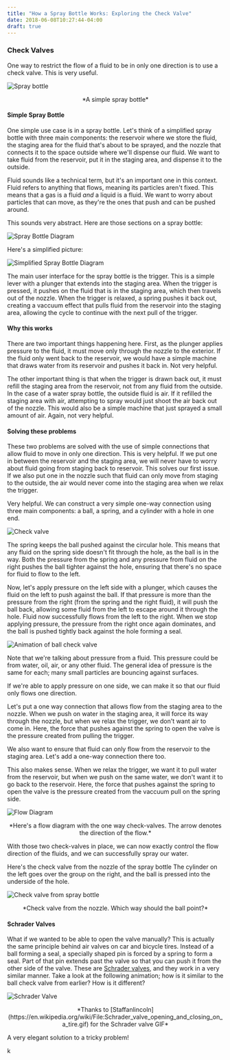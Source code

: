 ```yaml
---
title: "How a Spray Bottle Works: Exploring the Check Valve"
date: 2018-06-08T10:27:44-04:00
draft: true
---
```


### Check Valves

One way to restrict the flow of a fluid to be in only one direction is to use a check valve.  This is very useful.


![Spray bottle](spray-bottle.png)
<center>
*A simple spray bottle*
</center>

#### Simple Spray Bottle


One simple use case is in a spray bottle.  Let's think of a simplified spray bottle with three main components: the reservoir where we store the fluid, the staging area for the fluid that's about to be sprayed, and the nozzle that connects it to the space outside where we'll dispense our fluid.  We want to take fluid from the reservoir, put it in the staging area, and dispense it to the outside.

Fluid sounds like a technical term, but it's an important one in this context.  Fluid refers to anything that flows, meaning its particles aren't fixed.  This means that a gas is a fluid _and_ a liquid is a fluid.  We want to worry about particles that can move, as they're the ones that push and can be pushed around.

This sounds very abstract. Here are those sections on a spray bottle:

![Spray Bottle Diagram](spray-bottle-diagram.JPG)

Here's a simplified picture:

![Simplified Spray Bottle Diagram](simplified.JPG)

The main user interface for the spray bottle is the trigger.  This is a simple lever with a plunger that extends into the staging area.  When the trigger is pressed, it pushes on the fluid that is in the staging area, which then travels out of the nozzle.  When the trigger is relaxed, a spring pushes it back out, creating a vaccuum effect that pulls fluid from the reservoir into the staging area, allowing the cycle to continue with the next pull of the trigger.

#### Why this works

There are two important things happening here.  First, as the plunger applies pressure to the fluid, it must move only through the nozzle to the exterior.  If the fluid only went back to the reservoir, we would have a simple machine that draws water from its reservoir and pushes it back in.  Not very helpful.

The other important thing is that when the trigger is drawn back out, it must refill the staging area from the reservoir, not from any fluid from the outside.  In the case of a water spray bottle, the outside fluid is air.  If it refilled the staging area with air, attempting to spray would just shoot the air back out of the nozzle.  This would also be a simple machine that just sprayed a small amount of air. Again, not very helpful.

#### Solving these problems

These two problems are solved with the use of simple connections that allow fluid to move in only one direction.  This is very helpful.  If we put one in between the reservoir and the staging area, we will never have to worry about fluid going from staging back to reservoir.  This solves our first issue.  If we also put one in the nozzle such that fluid can only move from staging to the outside, the air would never come into the staging area when we relax the trigger.

Very helpful.  We can construct a very simple one-way connection using three main components: a ball, a spring, and a cylinder with a hole in one end.

![Check valve](check-valve.JPG)

The spring keeps the ball pushed against the circular hole.  This means that any fluid on the spring side doesn't fit through the hole, as the ball is in the way.  Both the pressure from the spring and any pressure from fluid on the right pushes the ball tighter against the hole, ensuring that there's no space for fluid to flow to the left.

Now, let's apply pressure on the left side with a plunger, which causes the fluid on the left to push against the ball.  If that pressure is more than the pressure from the right (from the spring and the right fluid), it will push the ball back, allowing some fluid from the left to escape around it through the hole.  Fluid now successfully flows from the left to the right.  When we stop applying pressure, the pressure from the right once again dominates, and the ball is pushed tightly back against the hole forming a seal.

![Animation of ball check valve](animation.gif)


Note that we're talking about pressure from a fluid.  This pressure could be from water, oil, air, or any other fluid.  The general idea of pressure is the same for each; many small particles are bouncing against surfaces.

If we're able to apply pressure on one side, we can make it so that our fluid only flows one direction.

Let's put a one way connection that allows flow from the staging area to the nozzle.  When we push on water in the staging area, it will force its way through the nozzle, but when we relax the trigger, we don't want air to come in.  Here, the force that pushes against the spring to open the valve is the pressure created from pulling the trigger.

We also want to ensure that fluid can only flow from the reservoir to the staging area. Let's add a one-way connection there too.

This also makes sense.  When we relax the trigger, we want it to pull water from the reservoir, but when we push on the same water, we don't want it to go back to the reservoir.  Here, the force that pushes against the spring to open the valve is the pressure created from the vaccuum pull on the spring side.

![Flow Diagram](flow-diagram.JPG)
<center>
*Here's a flow diagram with the one way check-valves. The arrow denotes the direction of the flow.*
</center>

With those two check-valves in place, we can now exactly control the flow direction of the fluids, and we can successfully spray our water.

Here's the check valve from the nozzle of the spray bottle  The cylinder on the left goes over the group on the right, and the ball is pressed into the underside of the hole.

![Check valve from spray bottle](ball-check-valve-from-spray.jpg)
<center>
*Check valve from the nozzle.  Which way should the ball point?*
</center>

#### Schrader Valves

What if we wanted to be able to open the valve manually? This is actually the same principle behind air valves on car and bicycle tires.  Instead of a ball forming a seal, a specially shaped pin is forced by a spring to form a seal.  Part of that pin extends past the valve so that you can push it from the other side of the valve.  These are [Schrader valves](https://en.wikipedia.org/wiki/Schrader_valve), and they work in a very similar manner.  Take a look at the following animation; how is it similar to the ball check valve from earlier? How is it different?

![Schrader Valve](https://upload.wikimedia.org/wikipedia/commons/6/6c/Schrader_valve_opening_and_closing_on_a_tire.gif)
<center>
*Thanks to [Staffanlincoln](https://en.wikipedia.org/wiki/File:Schrader_valve_opening_and_closing_on_a_tire.gif) for the Schrader valve GIF*
</center>

A very elegant solution to a tricky problem!


k
